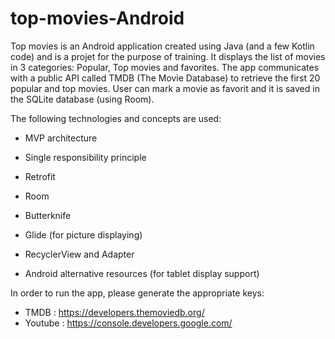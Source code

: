 # top-movies-Android
Top movies is an Android application created using Java (and a few Kotlin code) and is a projet for the purpose of training.
It displays the list of movies in 3 categories: Popular, Top movies and favorites.
The app communicates with a public API called TMDB (The Movie Database) to retrieve the first 20 popular and top movies.
User can mark a movie as favorit and it is saved in the SQLite database (using Room).

The following technologies and concepts are used:
  * MVP architecture
  * Single responsibility principle
  
  * Retrofit
  * Room
  
  * Butterknife
  
  * Glide (for picture displaying)
  
  * RecyclerView and Adapter
  
  * Android alternative resources (for tablet display support)

In order to run the app, please generate the appropriate keys:

   * TMDB : https://developers.themoviedb.org/
   * Youtube : https://console.developers.google.com/